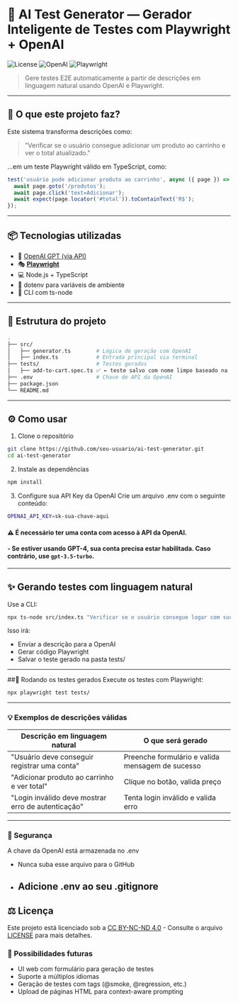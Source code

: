 # 🧠 AI Test Generator — Gerador Inteligente de Testes com Playwright + OpenAI
![License](https://img.shields.io/badge/License-CC_BY--NC--ND_4.0-lightgrey?style=for-the-badge)
![OpenAI](https://img.shields.io/badge/OpenAI-Integrated-008AD7?logo=openai&logoColor=white&style=for-the-badge)
![Playwright](https://img.shields.io/badge/Playwright-Framework-brightgreen?logo=playwright&logoColor=white&style=for-the-badge)
> Gere testes E2E automaticamente a partir de descrições em linguagem natural usando OpenAI e Playwright.

---

## 🚀 O que este projeto faz?
Este sistema transforma descrições como:

> "Verificar se o usuário consegue adicionar um produto ao carrinho e ver o total atualizado."

...em um teste Playwright válido em TypeScript, como:

```ts
test('usuário pode adicionar produto ao carrinho', async ({ page }) => {
  await page.goto('/produtos');
  await page.click('text=Adicionar');
  await expect(page.locator('#total')).toContainText('R$');
});
```
---
## 📦 Tecnologias utilizadas

- 🤖 [OpenAI GPT (via API)](https://platform.openai.com/docs/overview)
- 🎭 [**Playwright**](https://playwright.dev/) 
- 💻 Node.js + TypeScript
- 🔐 dotenv para variáveis de ambiente
- 📂 CLI com ts-node
---
## 📁 Estrutura do projeto
```bash
.
├── src/
│   ├── generator.ts        # Lógica de geração com OpenAI
│   ├── index.ts            # Entrada principal via terminal
├── tests/                  # Testes gerados
│   ├── add-to-cart.spec.ts ✅ ← teste salvo com nome limpo baseado na descrição
├── .env                    # Chave de API da OpenAI
├── package.json
└── README.md
```
---
## ⚙️ Como usar
1. Clone o repositório
```bash
git clone https://github.com/seu-usuario/ai-test-generator.git
cd ai-test-generator
```
2. Instale as dependências
```bash
npm install
```
3. Configure sua API Key da OpenAI
Crie um arquivo .env com o seguinte conteúdo:
```bash
OPENAI_API_KEY=sk-sua-chave-aqui
```
#### ⚠️ É necessário ter uma conta com acesso à API da OpenAI.
#### - Se estiver usando GPT-4, sua conta precisa estar habilitada. Caso contrário, use `gpt-3.5-turbo`.
---

## ✨ Gerando testes com linguagem natural
Use a CLI:
```bash
npx ts-node src/index.ts "Verificar se o usuário consegue logar com sucesso e ver o dashboard"
```
Isso irá:
- Enviar a descrição para a OpenAI
- Gerar código Playwright
- Salvar o teste gerado na pasta tests/

---
##🧪 Rodando os testes gerados
Execute os testes com Playwright:
```bash
npx playwright test tests/
```
---
### 💡 Exemplos de descrições válidas

| Descrição em linguagem natural                                  | O que será gerado                                        |
|------------------------------------------------------------------|-----------------------------------------------------------|
| "Usuário deve conseguir registrar uma conta"                     | Preenche formulário e valida mensagem de sucesso         |
| "Adicionar produto ao carrinho e ver total"                      | Clique no botão, valida preço                            |
| "Login inválido deve mostrar erro de autenticação"               | Tenta login inválido e valida erro                       |


---
### 🔐 Segurança
A chave da OpenAI está armazenada no .env
- Nunca suba esse arquivo para o GitHub
- Adicione .env ao seu .gitignore
  ---
## ⚖️ Licença
Este projeto está licenciado sob a [CC BY-NC-ND 4.0](https://creativecommons.org/licenses/by-nc-nd/4.0/) - Consulte o arquivo [LICENSE](./LICENSE) para mais detalhes.

### 📌 Possibilidades futuras
- UI web com formulário para geração de testes
- Suporte a múltiplos idiomas
- Geração de testes com tags (@smoke, @regression, etc.)
- Upload de páginas HTML para context-aware prompting

